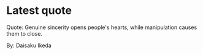 # Latest quote 

Quote: Genuine sincerity opens people's hearts, while manipulation causes them to close. 

By: Daisaku Ikeda